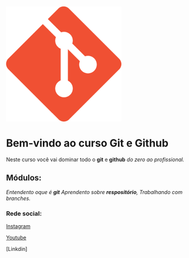 ![Logo do git](logo.png)

# Bem-vindo ao curso Git e Github
Neste curso você vai dominar todo o **git** e **github** _do zero ao profissional._

## Módulos:
_Entendento oque é **git**
Aprendento sobre  **respositório**, Trabalhando com branches._


### Rede social:
[Instagram]()

[Youtube]()

[Linkdin]